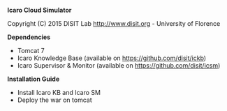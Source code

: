 **Icaro Cloud Simulator**

Copyright (C) 2015 DISIT Lab http://www.disit.org - University of Florence

**Dependencies**

- Tomcat 7
- Icaro Knowledge Base (available on https://github.com/disit/ickb)
- Icaro Supervisor & Monitor (available on https://github.com/disit/icsm)

**Installation Guide**

- Install Icaro KB and Icaro SM
- Deploy the war on tomcat

